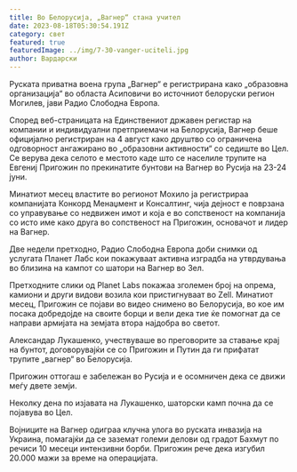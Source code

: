 ```yaml
---
title: Во Белорусија, „Вагнер“ стана учител
date: 2023-08-18T05:30:54.191Z
category: свет
featured: true
featuredImage: ../img/7-30-vanger-uciteli.jpg
author: Вардарски
---
```

Руската приватна воена група „Вагнер“ е регистрирана како „образовна организација“ во областа Асиповичи во источниот белоруски регион Могилев, јави Радио Слободна Европа.

Според веб-страницата на Единствениот државен регистар на компании и индивидуални претприемачи на Белорусија, Вагнер беше официјално регистриран на 4 август како друштво со ограничена одговорност ангажирано во „образовни активности“ со седиште во Цел. Се верува дека селото е местото каде што се населиле трупите на Евгениј Пригожин по прекинатите бунтови на Вагнер во Русија на 23-24 јуни.

Минатиот месец властите во регионот Мохило ја регистрираа компанијата Конкорд Менаџмент и Консалтинг, чија дејност е поврзана со управување со недвижен имот и која е во сопственост на компанија со исто име како друга во сопственост на Пригожин, основачот и лидер на Вагнер.

Две недели претходно, Радио Слободна Европа доби снимки од услугата Планет Лабс кои покажуваат активна изградба на утврдувања во близина на кампот со шатори на Вагнер во Зел.

Претходните слики од Planet Labs покажаа зголемен број на опрема, камиони и други видови возила кои пристигнуваат во Zell. Минатиот месец, Пригожин се појави во видео снимено во Белорусија, во кое им посака добредојде на своите борци и вели дека тие ќе помогнат да се направи армијата на земјата втора најдобра во светот.

Александар Лукашенко, учествуваше во преговорите за ставање крај на бунтот, договорувајќи се со Пригожин и Путин да ги прифатат трупите „вагнер“ во Белорусија.

Пригожин оттогаш е забележан во Русија и е осомничен дека се движи меѓу двете земји.

Неколку дена по изјавата на Лукашенко, шаторски камп почна да се појавува во Цел.

Војниците на Вагнер одиграа клучна улога во руската инвазија на Украина, помагајќи да се заземат големи делови од градот Бахмут по речиси 10 месеци интензивни борби. Пригожин рече дека изгубил 20.000 мажи за време на операцијата.
